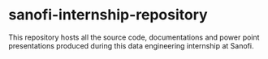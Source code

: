 ﻿# sanofi-internship-repository
 This repository hosts all the source code, documentations and power point presentations produced during this data engineering internship at Sanofi.  

